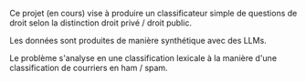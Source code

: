 Ce projet (en cours) vise à produire un classificateur simple de questions de droit selon la distinction droit privé / droit public.

Les données sont produites de manière synthétique avec des LLMs.

Le problème s'analyse en une classification lexicale à la manière d'une classification de courriers en ham / spam.
